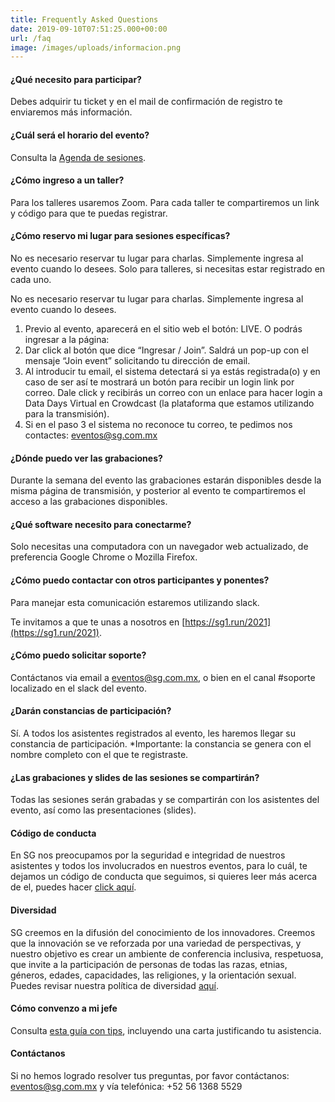 ```yaml
---
title: Frequently Asked Questions
date: 2019-09-10T07:51:25.000+00:00
url: /faq
image: /images/uploads/informacion.png
---
```

#### ¿Qué necesito para participar?

 Debes adquirir tu ticket y en el mail de confirmación de registro te enviaremos más información.

#### ¿Cuál será el horario del evento?

Consulta la [Agenda de sesiones](/datadays/agenda).

#### ¿Cómo ingreso a un taller?

Para los talleres usaremos Zoom. Para cada taller te compartiremos un link y código para que te puedas registrar.

#### ¿Cómo reservo mi lugar para sesiones específicas?

No es necesario reservar tu lugar para charlas. Simplemente ingresa al evento cuando lo desees. Solo para talleres, si necesitas estar registrado en cada uno.


No es necesario reservar tu lugar para charlas. Simplemente ingresa al evento cuando lo desees.
1. Previo al evento, aparecerá en el sitio web el botón: LIVE. O podrás ingresar a la página:
2. Dar click al botón que dice “Ingresar / Join”. Saldrá un pop-up con el mensaje “Join event” solicitando tu dirección de email.
3. Al introducir tu email, el sistema detectará si ya estás registrada(o) y en caso de ser así te mostrará un botón para recibir un login link por correo. Dale click y recibirás un correo con un enlace para hacer login a Data Days Virtual en Crowdcast (la plataforma que estamos utilizando para la transmisión).
4. Si en el paso 3 el sistema no reconoce tu correo, te pedimos nos contactes: eventos@sg.com.mx

#### ¿Dónde puedo ver las grabaciones?

Durante la semana del evento las grabaciones estarán disponibles desde la misma página de transmisión, y posterior al evento te compartiremos el acceso a las grabaciones disponibles.

#### ¿Qué software necesito para conectarme?

Solo necesitas una computadora con un navegador web actualizado, de preferencia Google Chrome o Mozilla Firefox.

#### ¿Cómo puedo contactar con otros participantes y ponentes?



Para manejar esta comunicación estaremos utilizando slack.

Te invitamos a que te unas a nosotros en [https://sg1.run/2021](https://sg1.run/2021).

#### ¿Cómo puedo solicitar soporte?

Contáctanos via email a eventos@sg.com.mx, o bien en el canal #soporte localizado en el slack del evento.

#### ¿Darán constancias de participación?

Sí. A todos los asistentes registrados al evento, les haremos llegar su constancia de participación. *Importante: la constancia se genera con el nombre completo con el que te registraste.

#### ¿Las grabaciones y slides de las sesiones se compartirán?

Todas las sesiones serán grabadas y se compartirán con los asistentes del evento, así como las presentaciones (slides).

#### Código de conducta

En SG nos preocupamos por la seguridad e integridad de nuestros asistentes y todos los involucrados en nuestros eventos, para lo cuál, te dejamos un código de conducta que seguimos, si quieres leer más acerca de el, puedes hacer [click aquí](https://sg.com.mx/datadays/coc).

#### Diversidad

SG creemos en la difusión del conocimiento de los innovadores. Creemos que la innovación se ve reforzada por una variedad de perspectivas, y nuestro objetivo es crear un ambiente de conferencia inclusiva, respetuosa, que invite a la participación de personas de todas las razas, etnias, géneros, edades, capacidades, las religiones, y la orientación sexual. Puedes revisar nuestra política de diversidad [aquí](https://sg.com.mx/datadays/diversidad).

#### Cómo convenzo a mi jefe

Consulta [esta guía con tips](/datadays/tips), incluyendo una carta justificando tu asistencia.

#### Contáctanos

Si no hemos logrado resolver tus preguntas, por favor contáctanos:  eventos@sg.com.mx y vía telefónica: +52 56 1368 5529